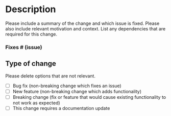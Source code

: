 # Description

Please include a summary of the change and which issue is fixed. Please also include relevant motivation and context. List any dependencies that are required for this change.

### Fixes # (issue)

## Type of change

Please delete options that are not relevant.

- [ ] Bug fix (non-breaking change which fixes an issue)
- [ ] New feature (non-breaking change which adds functionality)
- [ ] Breaking change (fix or feature that would cause existing functionality to not work as expected)
- [ ] This change requires a documentation update

